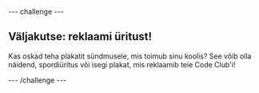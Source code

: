 \--- challenge \---

## Väljakutse: reklaami üritust!

Kas oskad teha plakatit sündmusele, mis toimub sinu koolis? See võib olla näidend, spordiüritus või isegi plakat, mis reklaamib teie Code Club'i!

\--- /challenge \---